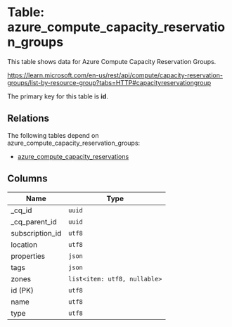 # Table: azure_compute_capacity_reservation_groups

This table shows data for Azure Compute Capacity Reservation Groups.

https://learn.microsoft.com/en-us/rest/api/compute/capacity-reservation-groups/list-by-resource-group?tabs=HTTP#capacityreservationgroup

The primary key for this table is **id**.

## Relations

The following tables depend on azure_compute_capacity_reservation_groups:
  - [azure_compute_capacity_reservations](azure_compute_capacity_reservations.md)

## Columns

| Name          | Type          |
| ------------- | ------------- |
|_cq_id|`uuid`|
|_cq_parent_id|`uuid`|
|subscription_id|`utf8`|
|location|`utf8`|
|properties|`json`|
|tags|`json`|
|zones|`list<item: utf8, nullable>`|
|id (PK)|`utf8`|
|name|`utf8`|
|type|`utf8`|